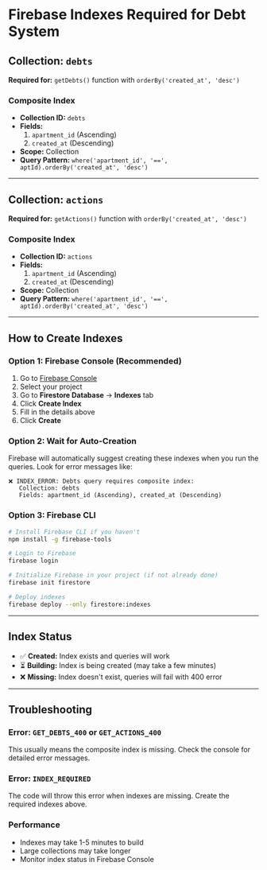 # Firebase Indexes Required for Debt System

## Collection: `debts`
**Required for:** `getDebts()` function with `orderBy('created_at', 'desc')`

### Composite Index
- **Collection ID:** `debts`
- **Fields:**
  1. `apartment_id` (Ascending)
  2. `created_at` (Descending)
- **Scope:** Collection
- **Query Pattern:** `where('apartment_id', '==', aptId).orderBy('created_at', 'desc')`

---

## Collection: `actions`
**Required for:** `getActions()` function with `orderBy('created_at', 'desc')`

### Composite Index
- **Collection ID:** `actions`
- **Fields:**
  1. `apartment_id` (Ascending)
  2. `created_at` (Descending)
- **Scope:** Collection
- **Query Pattern:** `where('apartment_id', '==', aptId).orderBy('created_at', 'desc')`

---

## How to Create Indexes

### Option 1: Firebase Console (Recommended)
1. Go to [Firebase Console](https://console.firebase.google.com)
2. Select your project
3. Go to **Firestore Database** → **Indexes** tab
4. Click **Create Index**
5. Fill in the details above
6. Click **Create**

### Option 2: Wait for Auto-Creation
Firebase will automatically suggest creating these indexes when you run the queries. Look for error messages like:
```
❌ INDEX_ERROR: Debts query requires composite index:
   Collection: debts
   Fields: apartment_id (Ascending), created_at (Descending)
```

### Option 3: Firebase CLI
```bash
# Install Firebase CLI if you haven't
npm install -g firebase-tools

# Login to Firebase
firebase login

# Initialize Firebase in your project (if not already done)
firebase init firestore

# Deploy indexes
firebase deploy --only firestore:indexes
```

---

## Index Status
- ✅ **Created:** Index exists and queries will work
- ⏳ **Building:** Index is being created (may take a few minutes)
- ❌ **Missing:** Index doesn't exist, queries will fail with 400 error

---

## Troubleshooting

### Error: `GET_DEBTS_400` or `GET_ACTIONS_400`
This usually means the composite index is missing. Check the console for detailed error messages.

### Error: `INDEX_REQUIRED`
The code will throw this error when indexes are missing. Create the required indexes above.

### Performance
- Indexes may take 1-5 minutes to build
- Large collections may take longer
- Monitor index status in Firebase Console
